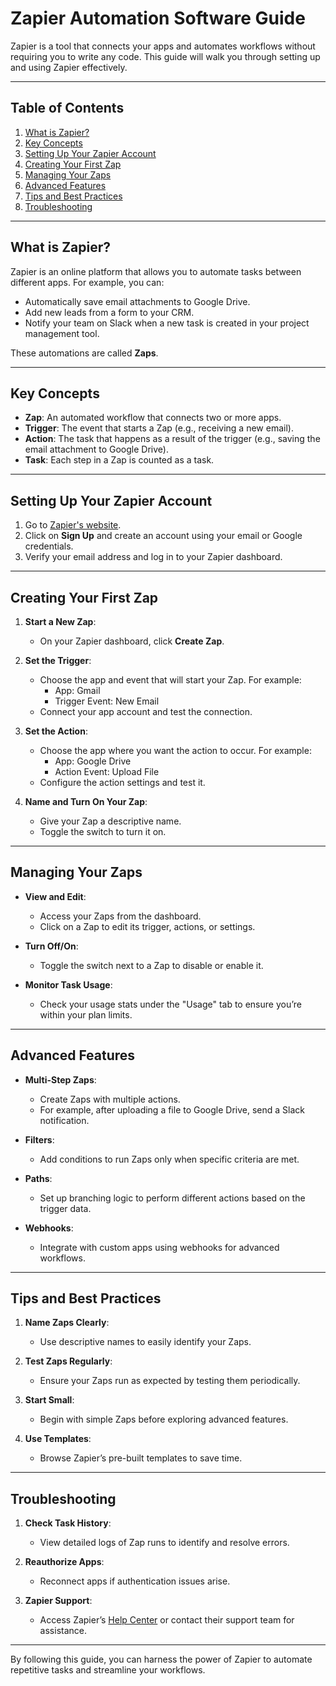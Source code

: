 # Zapier Automation Software Guide

Zapier is a tool that connects your apps and automates workflows without requiring you to write any code. This guide will walk you through setting up and using Zapier effectively.

---

## Table of Contents

1. [What is Zapier?](#what-is-zapier)
2. [Key Concepts](#key-concepts)
3. [Setting Up Your Zapier Account](#setting-up-your-zapier-account)
4. [Creating Your First Zap](#creating-your-first-zap)
5. [Managing Your Zaps](#managing-your-zaps)
6. [Advanced Features](#advanced-features)
7. [Tips and Best Practices](#tips-and-best-practices)
8. [Troubleshooting](#troubleshooting)

---

## What is Zapier?

Zapier is an online platform that allows you to automate tasks between different apps. For example, you can:

- Automatically save email attachments to Google Drive.
- Add new leads from a form to your CRM.
- Notify your team on Slack when a new task is created in your project management tool.

These automations are called **Zaps**.

---

## Key Concepts

- **Zap**: An automated workflow that connects two or more apps.
- **Trigger**: The event that starts a Zap (e.g., receiving a new email).
- **Action**: The task that happens as a result of the trigger (e.g., saving the email attachment to Google Drive).
- **Task**: Each step in a Zap is counted as a task.

---

## Setting Up Your Zapier Account

1. Go to [Zapier's website](https://zapier.com).
2. Click on **Sign Up** and create an account using your email or Google credentials.
3. Verify your email address and log in to your Zapier dashboard.

---

## Creating Your First Zap

1. **Start a New Zap**:
   - On your Zapier dashboard, click **Create Zap**.

2. **Set the Trigger**:
   - Choose the app and event that will start your Zap. For example:
     - App: Gmail
     - Trigger Event: New Email
   - Connect your app account and test the connection.

3. **Set the Action**:
   - Choose the app where you want the action to occur. For example:
     - App: Google Drive
     - Action Event: Upload File
   - Configure the action settings and test it.

4. **Name and Turn On Your Zap**:
   - Give your Zap a descriptive name.
   - Toggle the switch to turn it on.

---

## Managing Your Zaps

- **View and Edit**:
  - Access your Zaps from the dashboard.
  - Click on a Zap to edit its trigger, actions, or settings.

- **Turn Off/On**:
  - Toggle the switch next to a Zap to disable or enable it.

- **Monitor Task Usage**:
  - Check your usage stats under the "Usage" tab to ensure you’re within your plan limits.

---

## Advanced Features

- **Multi-Step Zaps**:
  - Create Zaps with multiple actions.
  - For example, after uploading a file to Google Drive, send a Slack notification.

- **Filters**:
  - Add conditions to run Zaps only when specific criteria are met.

- **Paths**:
  - Set up branching logic to perform different actions based on the trigger data.

- **Webhooks**:
  - Integrate with custom apps using webhooks for advanced workflows.

---

## Tips and Best Practices

1. **Name Zaps Clearly**:
   - Use descriptive names to easily identify your Zaps.

2. **Test Zaps Regularly**:
   - Ensure your Zaps run as expected by testing them periodically.

3. **Start Small**:
   - Begin with simple Zaps before exploring advanced features.

4. **Use Templates**:
   - Browse Zapier’s pre-built templates to save time.

---

## Troubleshooting

1. **Check Task History**:
   - View detailed logs of Zap runs to identify and resolve errors.

2. **Reauthorize Apps**:
   - Reconnect apps if authentication issues arise.

3. **Zapier Support**:
   - Access Zapier’s [Help Center](https://zapier.com/help) or contact their support team for assistance.

---

By following this guide, you can harness the power of Zapier to automate repetitive tasks and streamline your workflows.
